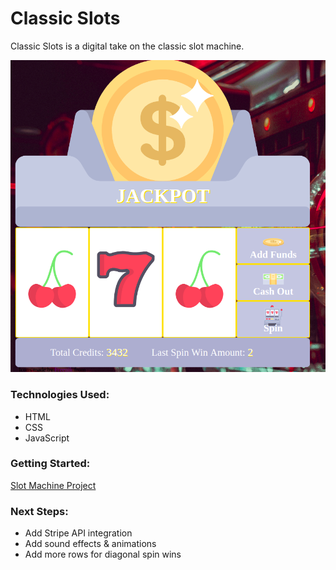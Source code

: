 # Classic Slots
Classic Slots is a digital take on the classic slot machine. 

![screenshot of project](screenshot.png  "Classic Slots")
### Technologies Used:
* HTML
* CSS
* JavaScript

### Getting Started:

[Slot Machine Project](https://github.com/ladystensberg/slot-machine) 

### Next Steps:

* Add Stripe API integration
* Add sound effects & animations
* Add more rows for diagonal spin wins